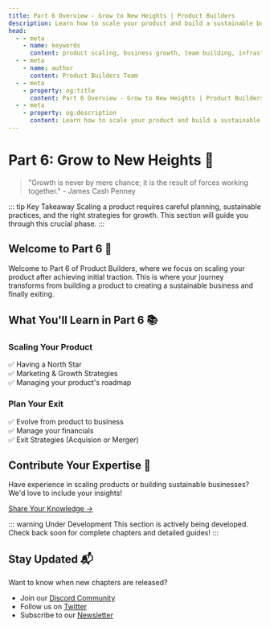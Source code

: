 ```yaml
---
title: Part 6 Overview - Grow to New Heights | Product Builders
description: Learn how to scale your product and build a sustainable business after achieving initial traction.
head:
  - - meta
    - name: keywords
      content: product scaling, business growth, team building, infrastructure scaling, sustainable operations
  - - meta
    - name: author
      content: Product Builders Team
  - - meta
    - property: og:title
      content: Part 6 Overview - Grow to New Heights | Product Builders
  - - meta
    - property: og:description
      content: Learn how to scale your product and build a sustainable business after achieving initial traction.
---
```


# Part 6: Grow to New Heights 🚀

> "Growth is never by mere chance; it is the result of forces working together." - James Cash Penney

::: tip Key Takeaway
Scaling a product requires careful planning, sustainable practices, and the right strategies for growth. This section will guide you through this crucial phase.
:::

## Welcome to Part 6 🎯

<div class="content-box">

Welcome to Part 6 of Product Builders, where we focus on scaling your product after achieving initial traction. This is where your journey transforms from building a product to creating a sustainable business and finally exiting.

</div>

## What You'll Learn in Part 6 📚

<div class="learning-objectives">

### Scaling Your Product
✅ Having a North Star    
✅ Marketing & Growth Strategies   
✅ Managing your product's roadmap  

### Plan Your Exit
✅ Evolve from product to business  
✅ Manage your financials  
✅ Exit Strategies (Acquision or Merger) 

</div>

<!--
## Coming Soon 🔜

<div class="upcoming-content">

This part is currently under development. We'll be covering essential topics including:

<div class="topics-grid">

### Infrastructure & Tech
- Scaling for increased traffic
- Performance optimization
- Security enhancements

### Team & Management
- Building effective teams
- Leadership development
- Process implementation

### Product Evolution
- Beyond MVP strategies
- Feature prioritization
- User feedback systems

### Business Growth
- Funding strategies
- Market expansion
- Revenue optimization

</div>

</div>
-->
## Contribute Your Expertise 🤝

<div class="contribution-box">

Have experience in scaling products or building sustainable businesses? We'd love to include your insights!

[Share Your Knowledge →](/contribute)

</div>

::: warning Under Development
This section is actively being developed. Check back soon for complete chapters and detailed guides!
:::

## Stay Updated 📬

<div class="updates-box">

Want to know when new chapters are released?

- Join our [Discord Community](https://discord.gg/productbuilders)
- Follow us on [Twitter](https://twitter.com/productbuilders)
- Subscribe to our [Newsletter](https://productbuilders.substack.com)

</div>
